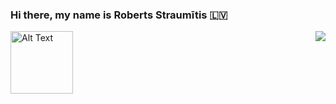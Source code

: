### Hi there, my name is Roberts Straumītis :latvia:
<img align="right" src="https://visitor-badge.laobi.icu/badge?page_id=salesp07.salesp07">
<img src="https://github.com/robertsstr/robertsstr/blob/main/iltza-monkey-hi.gif" alt="Alt Text" width="100" height="100">


<!--
**robertsstr/robertsstr** is a ✨ _special_ ✨ repository because its `README.md` (this file) appears on your GitHub profile.

Here are some ideas to get you started:

- 🔭 I’m currently working on ...
- 🌱 I’m currently learning ...
- 👯 I’m looking to collaborate on ...
- 🤔 I’m looking for help with ...
- 💬 Ask me about ...
- 📫 How to reach me: ...
- 😄 Pronouns: ...
- ⚡ Fun fact: ...
-->
